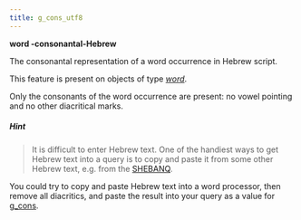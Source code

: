 ```yaml
---
title: g_cons_utf8
---
```


**word -consonantal-Hebrew**


The consonantal representation of a word occurrence in Hebrew script.

This feature is present on objects of type [*word*](otype.md).

Only the consonants of the word occurrence are present: no vowel pointing and no other diacritical marks.

##### Hint
> It is difficult to enter Hebrew text. One of the handiest ways to get Hebrew text into a query is to copy and paste it
from some other Hebrew text, e.g. from the [SHEBANQ]({{shebanq}}).

You could try to copy and paste Hebrew text into a word processor, then remove all diacritics, and paste the result into
your query as a value for [g_cons](g_cons.md).

